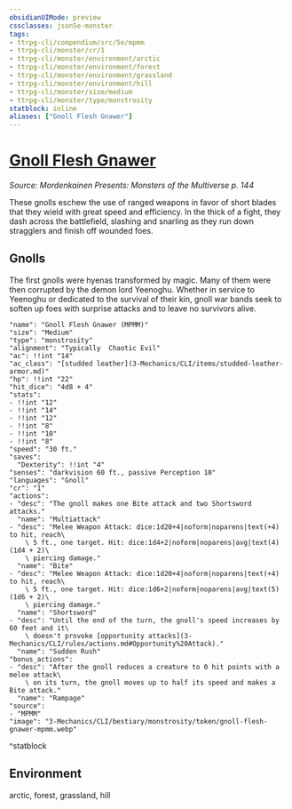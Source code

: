 ```yaml
---
obsidianUIMode: preview
cssclasses: json5e-monster
tags:
- ttrpg-cli/compendium/src/5e/mpmm
- ttrpg-cli/monster/cr/1
- ttrpg-cli/monster/environment/arctic
- ttrpg-cli/monster/environment/forest
- ttrpg-cli/monster/environment/grassland
- ttrpg-cli/monster/environment/hill
- ttrpg-cli/monster/size/medium
- ttrpg-cli/monster/type/monstrosity
statblock: inline
aliases: ["Gnoll Flesh Gnawer"]
---
```

# [Gnoll Flesh Gnawer](3-Mechanics\CLI\bestiary\monstrosity/gnoll-flesh-gnawer-mpmm.md)
*Source: Mordenkainen Presents: Monsters of the Multiverse p. 144*  

These gnolls eschew the use of ranged weapons in favor of short blades that they wield with great speed and efficiency. In the thick of a fight, they dash across the battlefield, slashing and snarling as they run down stragglers and finish off wounded foes.

## Gnolls

The first gnolls were hyenas transformed by magic. Many of them were then corrupted by the demon lord Yeenoghu. Whether in service to Yeenoghu or dedicated to the survival of their kin, gnoll war bands seek to soften up foes with surprise attacks and to leave no survivors alive.

```statblock
"name": "Gnoll Flesh Gnawer (MPMM)"
"size": "Medium"
"type": "monstrosity"
"alignment": "Typically  Chaotic Evil"
"ac": !!int "14"
"ac_class": "[studded leather](3-Mechanics/CLI/items/studded-leather-armor.md)"
"hp": !!int "22"
"hit_dice": "4d8 + 4"
"stats":
- !!int "12"
- !!int "14"
- !!int "12"
- !!int "8"
- !!int "10"
- !!int "8"
"speed": "30 ft."
"saves":
  "Dexterity": !!int "4"
"senses": "darkvision 60 ft., passive Perception 10"
"languages": "Gnoll"
"cr": "1"
"actions":
- "desc": "The gnoll makes one Bite attack and two Shortsword attacks."
  "name": "Multiattack"
- "desc": "Melee Weapon Attack: dice:1d20+4|noform|noparens|text(+4) to hit, reach\
    \ 5 ft., one target. Hit: dice:1d4+2|noform|noparens|avg|text(4) (1d4 + 2)\
    \ piercing damage."
  "name": "Bite"
- "desc": "Melee Weapon Attack: dice:1d20+4|noform|noparens|text(+4) to hit, reach\
    \ 5 ft., one target. Hit: dice:1d6+2|noform|noparens|avg|text(5) (1d6 + 2)\
    \ piercing damage."
  "name": "Shortsword"
- "desc": "Until the end of the turn, the gnoll's speed increases by 60 feet and it\
    \ doesn't provoke [opportunity attacks](3-Mechanics/CLI/rules/actions.md#Opportunity%20Attack)."
  "name": "Sudden Rush"
"bonus_actions":
- "desc": "After the gnoll reduces a creature to 0 hit points with a melee attack\
    \ on its turn, the gnoll moves up to half its speed and makes a Bite attack."
  "name": "Rampage"
"source":
- "MPMM"
"image": "3-Mechanics/CLI/bestiary/monstrosity/token/gnoll-flesh-gnawer-mpmm.webp"
```
^statblock

## Environment

arctic, forest, grassland, hill